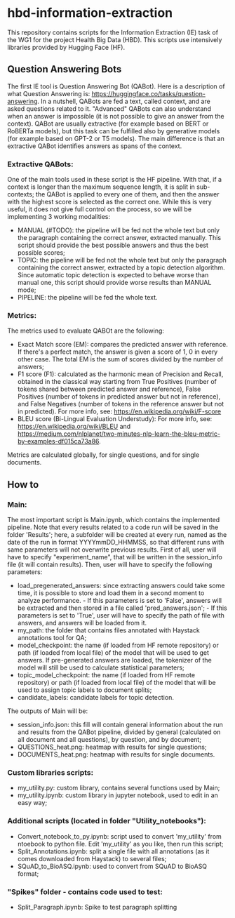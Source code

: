 # hbd-information-extraction

This repository contains scripts for the Information Extraction (IE) task of the WG1 for the project Health Big Data (HBD). This scripts use intensively libraries provided by Hugging Face (HF).

## Question Answering Bots

The first IE tool is Question Answering Bot (QABot). Here is a description of what Question Answering is: https://huggingface.co/tasks/question-answering.
In a nutshell, QABots are fed a text, called context, and are asked questions related to it. "Advanced" QABots can also understand when an answer is impossible (it is not possible to give an answer from the context).
QABot are usually extractive (for example based on BERT or RoBERTa models), but this task can be fulfilled also by generative models (for example based on GPT-2 or T5 models). The main difference is that an extractive QABot identifies answers as spans of the context.

### Extractive QABots:
One of the main tools used in these script is the HF pipeline. With that, if a context is longer than the maximum sequence length, it is split in sub-contexts; the QABot is applied to every one of them, and then the answer with the highest score is selected as the correct one. While this is very useful, it does not give full control on the process, so we will be implementing 3 working modalities:
- MANUAL (#TODO): the pipeline will be fed not the whole text but only the paragraph containing the correct answer, extracted manually. This script should provide the best possible answers and thus the best possible scores;
- TOPIC: the pipeline will be fed not the whole text but only the paragraph containing the correct answer, extracted by a topic detection algorithm. Since automatic topic detection is expected to behave worse than manual one, this script should provide worse results than MANUAL mode;
- PIPELINE: the pipeline will be fed the whole text.

### Metrics:
The metrics used to evaluate QABOt are the following:
- Exact Match score (EM): compares the predicted answer with reference. If there's a perfect match, the answer is given a score of 1, 0 in every other case. The total EM is the sum of scores divided by the number of answers;
- F1 score (F1): calculated as the harmonic mean of Precision and Recall, obtained in the classical way starting from True Positives (number of tokens shared between predicted answer and reference), False Positives (number of tokens in predicted answer but not in reference), and False Negatives (number of tokens in the reference answer but not in predicted). For more info, see: https://en.wikipedia.org/wiki/F-score
- BLEU score (Bi-Lingual Evaluation Understudy): For more info, see: https://en.wikipedia.org/wiki/BLEU and https://medium.com/nlplanet/two-minutes-nlp-learn-the-bleu-metric-by-examples-df015ca73a86. 

Metrics are calculated globally, for single questions, and for single documents.

## How to

### Main:
The most important script is Main.ipynb, which contains the implemented pipeline. Note that every results related to a code run will be saved in the folder 'Results'; here, a subfolder will be created at every run, named as the date of the run in format YYYYmmDD_HHMMSS, so that different runs with same parameters will not overwrite previous results.
First of all, user will have to specify "experiment_name", that will be written in the session_info file (it will contain results).
Then, user will have to specify the following parameters:
- load_pregenerated_answers: since extracting answers could take some time, it is possible to store and load them in a second moment to analyze performance.
		- If this parameters is set to 'False', answers will be extracted and then stored in a file called 'pred_answers.json';
		- If this parameters is set to 'True', user will have to specify the path of file with answers, and answers will be loaded from it.
- my_path: the folder that contains files annotated with Haystack annotations tool for QA;
- model_checkpoint: the name (if loaded from HF remote repository) or path (if loaded from local file) of the model that will be used to get answers. If pre-generated answers are loaded, the tokenizer of the model will still be used to calculate statistical parameters;
- topic_model_checkpoint: the name (if loaded from HF remote repository) or path (if loaded from local file) of the model that will be used to assign topic labels to document splits;
- candidate_labels: candidate labels for topic detection.

The outputs of Main will be:
- session_info.json: this fill will contain general information about the run and results from the QABot pipeline, divided by general (calculated on all document and all questions), by question, and by document;
- QUESTIONS_heat.png: heatmap with results for single questions;
- DOCUMENTS_heat.png: heatmap with results for single documents.

### Custom libraries scripts:
- my_utility.py: custom library, contains several functions used by Main;
- my_utility.ipynb: custom library in jupyter notebook, used to edit in an easy way;

### Additional scripts (located in folder "Utility_notebooks"):
- Convert_notebook_to_py.ipynb: script used to convert 'my_utility' from ntoebook to python file. Edit 'my_utility' as you like, then run this script;
- Split_Annotations.ipynb: split a single file with all annotations (as it comes downloaded from Haystack) to several files;
- SQuAD_to_BioASQ.ipynb: used to convert from SQuAD to BioASQ format;

### "Spikes" folder - contains code used to test:
- Split_Paragraph.ipynb: Spike to test paragraph splitting